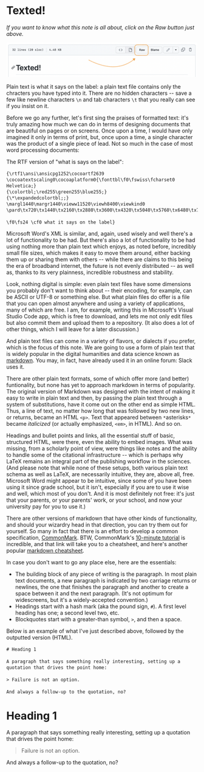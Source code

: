 # Texted!

*If you want to know what this note is all about, click on the Raw button just above.*

![GH Raw Button](./assets/gh-raw-button.png)

Plain text is what it says on the label: a plain text file contains only the chracters you have typed into it. There are no hidden characters -- save a few like newline characters `\n` and tab characters `\t` that you really can see if you insist on it. 

Before we go any further, let's first sing the praises of formatted text: it's truly amazing how much we can do in terms of designing documents that are beautiful on pages or on screens. Once upon a time, I would have only imagined it only in terms of print, but, once upon a time, a single character was the product of a single piece of lead. Not so much in the case of most word processing documents:

The RTF version of "what is says on the label":

```
{\rtf1\ansi\ansicpg1252\cocoartf2639
\cocoatextscaling0\cocoaplatform0{\fonttbl\f0\fswiss\fcharset0 Helvetica;}
{\colortbl;\red255\green255\blue255;}
{\*\expandedcolortbl;;}
\margl1440\margr1440\vieww11520\viewh8400\viewkind0
\pard\tx720\tx1440\tx2160\tx2880\tx3600\tx4320\tx5040\tx5760\tx6480\tx7200\tx7920\tx8640\pardirnatural\partightenfactor0

\f0\fs24 \cf0 what it says on the label}
```

Microsoft Word's XML is similar, and, again, used wisely and well there's a lot of functionality to be had. But there's also a lot of functionality to be had using nothing more than plain text which enjoys, as noted before, incredibly small file sizes, which makes it easy to move them around, either backing them up or sharing them with others -- while there are claims to this being the era of broadband internet, the future is not evenly distributed -- as well as, thanks to its very plainness, incredible robustness and stability.

Look, nothing digital is simple: even plain text files have some dimensions you probably don't want to think about -- their encoding, for example, can be ASCII or UTF-8 or something else. But what plain files do offer is a file that you can open almost anywhere and using a variety of applications, many of which are free. I am, for example, writing this in Microsoft's Visual Studio Code app, which is free to download, and lets me not only edit files but also commit them and upload them to a repository. (It also does a lot of other things, which I will leave for a later discussion.)

And plain text files can come in a variety of flavors, or dialects if you prefer, which is the focus of this note. We are going to use a form of plain text that is widely popular in the digital humanities and data science known as [markdown](https://en.wikipedia.org/wiki/Markdown). You may, in fact, have already used it in an online forum: Slack uses it. 

There are other plain text formats, some of which offer more (and better) funtionality, but none has yet to approach markdown in terms of popularity. The original version of Markdown was designed with the intent of making it easy to write in plain text and then, by passing the plain text through a system of substitutions, have it come out on the other end as simple HTML. Thus, a line of text, no matter how long that was followed by two new lines, or returns, became an HTML `<p>`. Text that appeared between `*`asterisks`*` became *italicized* (or actually emphasized, `<em>`, in HTML). And so on. 

Headings and bullet points and links, all the essential stuff of basic, structured HTML, were there, even the ability to embed images. What was missing, from a scholarly point of view, were things like notes and the ability to handle some of the citational infrastructure -- which is perhaps why LaTeX remains an integral part of the publishing workflow in the sciences. (And please note that while none of these setups, both various plain text schema as well as LaTeX, are necessarily intuitive, they are, above all, free. Microsoft Word might appear to be intuitive, since some of you have been using it since grade school, but it isn't, especially if you are to use it wise and well, which most of you don't. And it is most definitely not free: it's just that your parents, or your parents' work, or your school, and now your university pay for you to use it.)

There are other versions of markdown that have other kinds of functionality, and should your wizardry head in that direction, you can try them out for yourself. So many in fact that there is an effort to develop a common specification, [CommonMark](https://commonmark.org). BTW, CommonMark's [10-minute tutorial](https://commonmark.org/help/) is incredible, and that link will take you to a cheatsheet, and here's another popular [markdown cheatsheet](https://github.com/adam-p/markdown-here/wiki/Markdown-Cheatsheet).

In case you don't want to go any place else, here are the essentials:

- The building block of any piece of writing is the paragraph. In most plain text documents, a new paragraph is indicated by two carriage returns or newlines, the one that finishes the paragraph and another to create a space between it and the next paragraph. (It's not optimum for widescreens, but it's a widely-accepted convention.)
- Headings start with a hash mark (aka the pound sign, `#`). A first level heading has one; a second level two, etc. 
- Blockquotes start with a greater-than symbol, `>`, and then a space. 

Below is an example of what I've just described above, followed by the outputted version (HTML). 

```
# Heading 1

A paragraph that says something really interesting, setting up a 
quotation that drives the point home:

> Failure is not an option.

And always a follow-up to the quotation, no?
```

# Heading 1

A paragraph that says something really interesting, setting up a 
quotation that drives the point home:

> Failure is not an option.

And always a follow-up to the quotation, no?